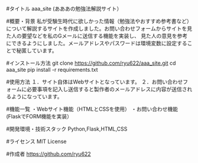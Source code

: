 #タイトル aaa_site (あああの勉強法解説サイト）

#概要・背景 
私が受験生時代に欲しかった情報（勉強法やおすすめ参考書など）について解説するサイトを作成しました。お問い合わせフォームからサイトを見た人の要望などを私のGメールに送信する機能を実装し、
見た人の意見を参考にできるようにしました。メールアドレスやパスワードは環境変数に設定することで秘匿しています。

#インストール方法 
git clone https://github.com/ryu622/aaa_site.git 
cd aaa_site 
pip install -r requirements.txt

#使用方法 
１．サイト自体はWebサイトとなっています。
２．お問い合わせフォームに必要事項を記入し送信すると製作者のメールアドレスに内容が送信されるようになっています。

#機能一覧 
・Webサイト機能（HTMLとCSSを使用）
・お問い合わせ機能(FlaskでFORM機能を実装）

#開発環境・技術スタック 
Python,Flask,HTML,CSS

#ライセンス 
MIT License

#作成者 
https://github.com/ryu622
